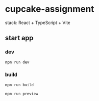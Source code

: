 # cupcake-assignment

stack: React + TypeScript + Vite

## start app
### dev
```js
npm run dev
```
### build
```js
npm run build
```
```js
npm run preview
```
